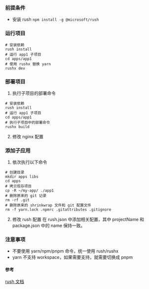 ### 前提条件

- 安装 rush `npm install -g @microsoft/rush`

  

### 运行项目

```shell
# 安装依赖
rush install
# 运行 app1 子项目
cd apps/app1
# 使用 rushx 替换 yarn
rushx dev

```

### 部署项目

1. 执行子项目的部署命令
```shell
# 安装依赖
rush install
# 运行 app1 子项目
cd apps/app1
# 执行子项目中的部署命令
rushx build

```
2. 修改 nginx 配置

### 添加子应用

1. 依次执行以下命令

```shell
# 创建目录
mkdir apps libs
cd apps
# 拷贝现存项目
cp -R ~/my-app/ ./app1
# 删除原来的 git 记录
rm -rf .git
# 删除原来的 shrinkwrap 文件和 git 配置文件
rm -f yarn.lock .npmrc .gitattributes .gitignore

```
2. 修改 rush 配置
在 rush.json 中添加相关配置，其中 projectName 和 package.json 中的 name 保持一致。

### 注意事项
 - 不要使用 yarn/npm/pnpm 命令，统一使用 rush/rushx
 - yarn 不支持 workspace，如果需要支持，就需要切换成 pnpm

#### 参考
[rush 文档](https://rushjs.io/zh-cn/pages/intro/welcome/)
